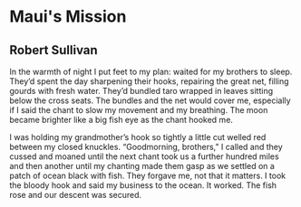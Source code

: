 # Maui's Mission
## Robert Sullivan
In the warmth of night I put feet to my plan: waited
for my brothers to sleep. They’d spent the day
sharpening their hooks, repairing the great net,
filling gourds with fresh water. They’d bundled
taro wrapped in leaves sitting below the cross seats.
The bundles and the net would cover me,
especially if I said the chant to slow my movement
and my breathing. The moon became brighter
like a big fish eye as the chant hooked me.

I was holding my grandmother’s hook so tightly
a little cut welled red between my closed knuckles.
“Goodmorning, brothers,” I called and they cussed
and moaned until the next chant took us a further hundred
miles and then another until my chanting made them gasp
as we settled on a patch of ocean black with fish.
They forgave me, not that it matters. I took the bloody hook
and said my business to the ocean. It worked.
The fish rose and our descent was secured.